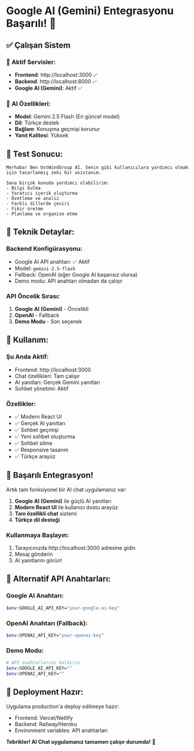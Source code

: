 # Google AI (Gemini) Entegrasyonu Başarılı! 🎉

## ✅ Çalışan Sistem

### 🚀 **Aktif Servisler:**
- **Frontend**: http://localhost:3000 ✅
- **Backend**: http://localhost:8000 ✅
- **Google AI (Gemini)**: Aktif ✅

### 🤖 **AI Özellikleri:**
- **Model**: Gemini 2.5 Flash (En güncel model)
- **Dil**: Türkçe destek
- **Bağlam**: Konuşma geçmişi korunur
- **Yanıt Kalitesi**: Yüksek

## 🎯 **Test Sonucu:**
```
Merhaba! Ben OstWindGroup AI. Senin gibi kullanıcılara yardımcı olmak için tasarlanmış zeki bir asistanım.

Sana birçok konuda yardımcı olabilirim:
- Bilgi bulma
- Yaratıcı içerik oluşturma
- Özetleme ve analiz
- Farklı dillerde çeviri
- Fikir üretme
- Planlama ve organize etme
```

## 🔧 **Teknik Detaylar:**

### **Backend Konfigürasyonu:**
- Google AI API anahtarı: ✅ Aktif
- Model: `gemini-2.5-flash`
- Fallback: OpenAI (eğer Google AI başarısız olursa)
- Demo modu: API anahtarı olmadan da çalışır

### **API Öncelik Sırası:**
1. **Google AI (Gemini)** - Öncelikli
2. **OpenAI** - Fallback
3. **Demo Modu** - Son seçenek

## 📱 **Kullanım:**

### **Şu Anda Aktif:**
- Frontend: http://localhost:3000
- Chat özellikleri: Tam çalışır
- AI yanıtları: Gerçek Gemini yanıtları
- Sohbet yönetimi: Aktif

### **Özellikler:**
- ✅ Modern React UI
- ✅ Gerçek AI yanıtları
- ✅ Sohbet geçmişi
- ✅ Yeni sohbet oluşturma
- ✅ Sohbet silme
- ✅ Responsive tasarım
- ✅ Türkçe arayüz

## 🎉 **Başarılı Entegrasyon!**

Artık tam fonksiyonel bir AI chat uygulamanız var:

1. **Google AI (Gemini)** ile güçlü AI yanıtları
2. **Modern React UI** ile kullanıcı dostu arayüz
3. **Tam özellikli chat** sistemi
4. **Türkçe dil desteği**

### **Kullanmaya Başlayın:**
1. Tarayıcınızda http://localhost:3000 adresine gidin
2. Mesaj gönderin
3. AI yanıtlarını görün!

## 🔄 **Alternatif API Anahtarları:**

### **Google AI Anahtarı:**
```bash
$env:GOOGLE_AI_API_KEY="your-google-ai-key"
```

### **OpenAI Anahtarı (Fallback):**
```bash
$env:OPENAI_API_KEY="your-openai-key"
```

### **Demo Modu:**
```bash
# API anahtarlarını kaldırın
$env:GOOGLE_AI_API_KEY=""
$env:OPENAI_API_KEY=""
```

## 🚀 **Deployment Hazır:**

Uygulama production'a deploy edilmeye hazır:
- Frontend: Vercel/Netlify
- Backend: Railway/Heroku
- Environment variables: API anahtarları

**Tebrikler! AI Chat uygulamanız tamamen çalışır durumda!** 🎉
